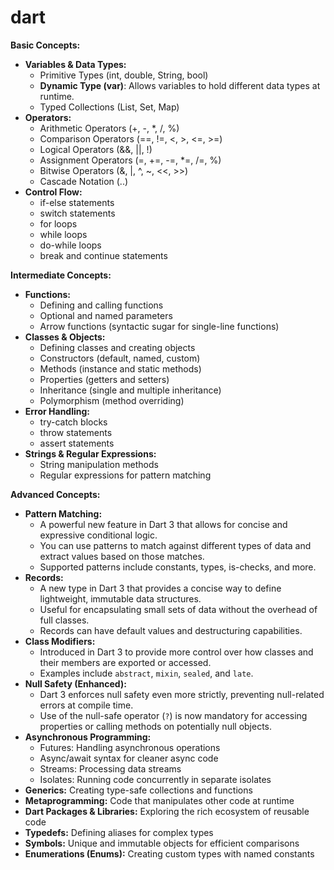 # dart

**Basic Concepts:**

* **Variables & Data Types:**
  * Primitive Types (int, double, String, bool)
  * **Dynamic Type (var)**: Allows variables to hold different data types at runtime.
  * Typed Collections (List, Set, Map)
* **Operators:**
  * Arithmetic Operators (+, -, *, /, %)
  * Comparison Operators (==, !=, <, >, <=, >=)
  * Logical Operators (&&, ||, !)
  * Assignment Operators (=, +=, -=, *=, /=, %)
  * Bitwise Operators (&, |, ^, ~, <<, >>)
  * Cascade Notation (..)
* **Control Flow:**
  * if-else statements
  * switch statements
  * for loops
  * while loops
  * do-while loops
  * break and continue statements

**Intermediate Concepts:**

* **Functions:**
  * Defining and calling functions
  * Optional and named parameters
  * Arrow functions (syntactic sugar for single-line functions)
* **Classes & Objects:**
  * Defining classes and creating objects
  * Constructors (default, named, custom)
  * Methods (instance and static methods)
  * Properties (getters and setters)
  * Inheritance (single and multiple inheritance)
  * Polymorphism (method overriding)
* **Error Handling:**
  * try-catch blocks
  * throw statements
  * assert statements
* **Strings & Regular Expressions:**
  * String manipulation methods
  * Regular expressions for pattern matching

**Advanced Concepts:**

* **Pattern Matching:**
  * A powerful new feature in Dart 3 that allows for concise and expressive conditional logic.
  * You can use patterns to match against different types of data and extract values based on those matches.
  * Supported patterns include constants, types, is-checks, and more.
* **Records:**
  * A new type in Dart 3 that provides a concise way to define lightweight, immutable data structures.
  * Useful for encapsulating small sets of data without the overhead of full classes.
  * Records can have default values and destructuring capabilities.
* **Class Modifiers:**
  * Introduced in Dart 3 to provide more control over how classes and their members are exported or accessed.
  * Examples include `abstract`, `mixin`, `sealed`, and `late`.
* **Null Safety (Enhanced):**
  * Dart 3 enforces null safety even more strictly, preventing null-related errors at compile time.
  * Use of the null-safe operator (`?`) is now mandatory for accessing properties or calling methods on potentially null objects.
* **Asynchronous Programming:**
  * Futures: Handling asynchronous operations
  * Async/await syntax for cleaner async code
  * Streams: Processing data streams
  * Isolates: Running code concurrently in separate isolates
* **Generics:** Creating type-safe collections and functions
* **Metaprogramming:** Code that manipulates other code at runtime
* **Dart Packages & Libraries:** Exploring the rich ecosystem of reusable code
* **Typedefs:** Defining aliases for complex types
* **Symbols:** Unique and immutable objects for efficient comparisons
* **Enumerations (Enums):** Creating custom types with named constants